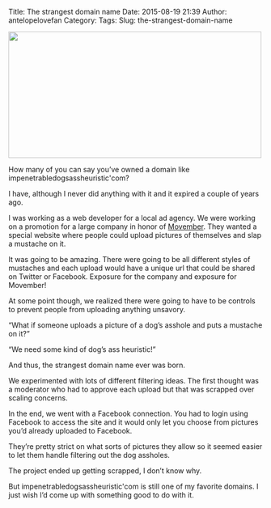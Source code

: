 Title: The strangest domain name
Date: 2015-08-19 21:39
Author: antelopelovefan
Category: 
Tags: 
Slug: the-strangest-domain-name

<img src="https://cdn-images-1.medium.com/max/800/1*X4M68-X0gbWGcHZFKJi50Q.gif" width="500" height="250" />

How many of you can say you’ve owned a domain like impenetrabledogsassheuristic'com?

I have, although I never did anything with it and it expired a couple of years ago.

I was working as a web developer for a local ad agency. We were working on a promotion for a large company in honor of [Movember](https://us.movember.com/). They wanted a special website where people could upload pictures of themselves and slap a mustache on it.

It was going to be amazing. There were going to be all different styles of mustaches and each upload would have a unique url that could be shared on Twitter or Facebook. Exposure for the company and exposure for Movember!

At some point though, we realized there were going to have to be controls to prevent people from uploading anything unsavory.

“What if someone uploads a picture of a dog’s asshole and puts a mustache on it?”

“We need some kind of dog’s ass heuristic!”

And thus, the strangest domain name ever was born.

We experimented with lots of different filtering ideas. The first thought was a moderator who had to approve each upload but that was scrapped over scaling concerns.

In the end, we went with a Facebook connection. You had to login using Facebook to access the site and it would only let you choose from pictures you’d already uploaded to Facebook.

They’re pretty strict on what sorts of pictures they allow so it seemed easier to let them handle filtering out the dog assholes.

The project ended up getting scrapped, I don’t know why.

But impenetrabledogsassheuristic'com is still one of my favorite domains. I just wish I’d come up with something good to do with it.

